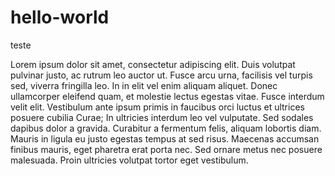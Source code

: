 # hello-world
teste

Lorem ipsum dolor sit amet, consectetur adipiscing elit. Duis volutpat pulvinar justo, ac rutrum leo auctor ut. Fusce arcu urna, facilisis vel turpis sed, viverra fringilla leo. In in elit vel enim aliquam aliquet. Donec ullamcorper eleifend quam, et molestie lectus egestas vitae. Fusce interdum velit elit. Vestibulum ante ipsum primis in faucibus orci luctus et ultrices posuere cubilia Curae; In ultricies interdum leo vel vulputate. Sed sodales dapibus dolor a gravida. Curabitur a fermentum felis, aliquam lobortis diam. Mauris in ligula eu justo egestas tempus at sed risus. Maecenas accumsan finibus mauris, eget pharetra erat porta nec. Sed ornare metus nec posuere malesuada. Proin ultricies volutpat tortor eget vestibulum.
